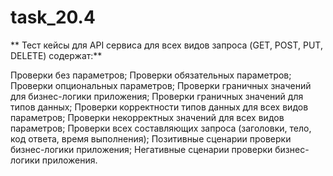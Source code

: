 # task_20.4
**
Тест кейсы для API сервиса для всех видов запроса (GET, POST, PUT, DELETE) содержат:**

Проверки без параметров;
Проверки обязательных параметров;
Проверки опциональных параметров;
Проверки граничных значений для бизнес-логики приложения;
Проверки граничных значений для типов данных;
Проверки корректности типов данных для всех видов параметров;
Проверки некорректных значений для всех видов параметров;
Проверки всех составляющих запроса (заголовки, тело, код ответа, время выполнения);
Позитивные сценарии проверки бизнес-логики приложения;
Негативные сценарии проверки бизнес-логики приложения.

